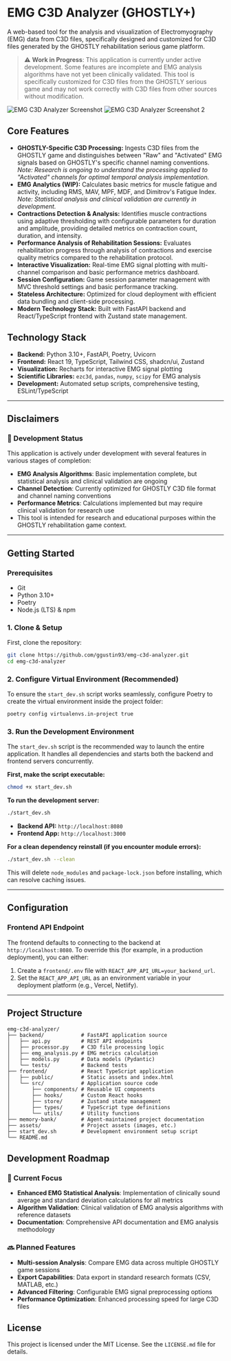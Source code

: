 # EMG C3D Analyzer (GHOSTLY+)

A web-based tool for the analysis and visualization of Electromyography (EMG) data from C3D files, specifically designed and customized for C3D files generated by the GHOSTLY rehabilitation serious game platform.

> ⚠️ **Work in Progress**: This application is currently under active development. Some features are incomplete and EMG analysis algorithms have not yet been clinically validated. This tool is specifically customized for C3D files from the GHOSTLY serious game and may not work correctly with C3D files from other sources without modification.

![EMG C3D Analyzer Screenshot](assets/screenshot-v2.webp)
![EMG C3D Analyzer Screenshot 2](assets/performance-v2.webp)

## Core Features

*   **GHOSTLY-Specific C3D Processing:** Ingests C3D files from the GHOSTLY game and distinguishes between "Raw" and "Activated" EMG signals based on GHOSTLY's specific channel naming conventions. *Note: Research is ongoing to understand the processing applied to "Activated" channels for optimal temporal analysis implementation.*
*   **EMG Analytics (WIP):** Calculates basic metrics for muscle fatigue and activity, including RMS, MAV, MPF, MDF, and Dimitrov's Fatigue Index. *Note: Statistical analysis and clinical validation are currently in development.*
*   **Contractions Detection & Analysis:** Identifies muscle contractions using adaptive thresholding with configurable parameters for duration and amplitude, providing detailed metrics on contraction count, duration, and intensity.
*   **Performance Analysis of Rehabilitation Sessions:** Evaluates rehabilitation progress through analysis of contractions and exercise quality metrics compared to the rehabilitation protocol.
*   **Interactive Visualization:** Real-time EMG signal plotting with multi-channel comparison and basic performance metrics dashboard.
*   **Session Configuration:** Game session parameter management with MVC threshold settings and basic performance tracking.
*   **Stateless Architecture:** Optimized for cloud deployment with efficient data bundling and client-side processing.
*   **Modern Technology Stack:** Built with FastAPI backend and React/TypeScript frontend with Zustand state management.

## Technology Stack

*   **Backend:** Python 3.10+, FastAPI, Poetry, Uvicorn
*   **Frontend:** React 19, TypeScript, Tailwind CSS, shadcn/ui, Zustand
*   **Visualization:** Recharts for interactive EMG signal plotting
*   **Scientific Libraries:** `ezc3d`, `pandas`, `numpy`, `scipy` for EMG analysis
*   **Development:** Automated setup scripts, comprehensive testing, ESLint/TypeScript

---

## Disclaimers

### 🚧 Development Status
This application is actively under development with several features in various stages of completion:
- **EMG Analysis Algorithms**: Basic implementation complete, but statistical analysis and clinical validation are ongoing
- **Channel Detection**: Currently optimized for GHOSTLY C3D file format and channel naming conventions
- **Performance Metrics**: Calculations implemented but may require clinical validation for research use
- This tool is intended for research and educational purposes within the GHOSTLY rehabilitation game context.

---

## Getting Started

### Prerequisites

*   Git
*   Python 3.10+
*   Poetry
*   Node.js (LTS) & npm

### 1. Clone & Setup

First, clone the repository:
```bash
git clone https://github.com/ggustin93/emg-c3d-analyzer.git
cd emg-c3d-analyzer
```
### 2. Configure Virtual Environment (Recommended)

To ensure the `start_dev.sh` script works seamlessly, configure Poetry to create the virtual environment inside the project folder:
```bash
poetry config virtualenvs.in-project true
```

### 3. Run the Development Environment

The `start_dev.sh` script is the recommended way to launch the entire application. It handles all dependencies and starts both the backend and frontend servers concurrently.

**First, make the script executable:**
```bash
chmod +x start_dev.sh
```

**To run the development server:**
```bash
./start_dev.sh
```
*   **Backend API:** `http://localhost:8080`
*   **Frontend App:** `http://localhost:3000`

**For a clean dependency reinstall (if you encounter module errors):**
```bash
./start_dev.sh --clean
```
This will delete `node_modules` and `package-lock.json` before installing, which can resolve caching issues.

---

## Configuration

### Frontend API Endpoint

The frontend defaults to connecting to the backend at `http://localhost:8080`. To override this (for example, in a production deployment), you can either:

1.  Create a `frontend/.env` file with `REACT_APP_API_URL=your_backend_url`.
2.  Set the `REACT_APP_API_URL` as an environment variable in your deployment platform (e.g., Vercel, Netlify).

---

## Project Structure

```
emg-c3d-analyzer/
├── backend/            # FastAPI application source
│   ├── api.py          # REST API endpoints
│   ├── processor.py    # C3D file processing logic
│   ├── emg_analysis.py # EMG metrics calculation
│   ├── models.py       # Data models (Pydantic)
│   └── tests/          # Backend tests
├── frontend/           # React TypeScript application
│   ├── public/         # Static assets and index.html
│   └── src/            # Application source code
│       ├── components/ # Reusable UI components
│       ├── hooks/      # Custom React hooks
│       ├── store/      # Zustand state management
│       ├── types/      # TypeScript type definitions
│       └── utils/      # Utility functions
├── memory-bank/        # Agent-maintained project documentation
├── assets/             # Project assets (images, etc.)
├── start_dev.sh        # Development environment setup script
└── README.md
```

## Development Roadmap

### 🎯 Current Focus
- **Enhanced EMG Statistical Analysis**: Implementation of clinically sound average and standard deviation calculations for all metrics
- **Algorithm Validation**: Clinical validation of EMG analysis algorithms with reference datasets
- **Documentation**: Comprehensive API documentation and EMG analysis methodology

### 🔜 Planned Features
- **Multi-session Analysis**: Compare EMG data across multiple GHOSTLY game sessions
- **Export Capabilities**: Data export in standard research formats (CSV, MATLAB, etc.)
- **Advanced Filtering**: Configurable EMG signal preprocessing options
- **Performance Optimization**: Enhanced processing speed for large C3D files

## License

This project is licensed under the MIT License. See the `LICENSE.md` file for details.
